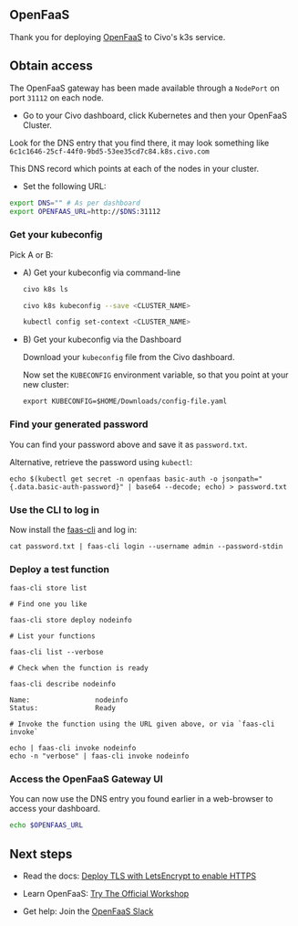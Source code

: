 ## OpenFaaS

Thank you for deploying [OpenFaaS](https://github.com/openfaas/faas) to Civo's k3s service.

## Obtain access

The OpenFaaS gateway has been made available through a `NodePort` on port `31112` on each node.

* Go to your Civo dashboard, click Kubernetes and then your OpenFaaS Cluster.

Look for the DNS entry that you find there, it may look something like `6c1c1646-25cf-44f0-9bd5-53ee35cd7c84.k8s.civo.com`

This DNS record which points at each of the nodes in your cluster.

* Set the following URL:

```sh
export DNS="" # As per dashboard
export OPENFAAS_URL=http://$DNS:31112
```

### Get your kubeconfig

Pick A or B:

* A) Get your kubeconfig via command-line

    ```sh
    civo k8s ls

    civo k8s kubeconfig --save <CLUSTER_NAME>

    kubectl config set-context <CLUSTER_NAME>
    ```

* B) Get your kubeconfig via the Dashboard

    Download your `kubeconfig` file from the Civo dashboard.

    Now set the `KUBECONFIG` environment variable, so that you point at your new cluster:

    ```
    export KUBECONFIG=$HOME/Downloads/config-file.yaml
    ```

### Find your generated password

You can find your password above and save it as `password.txt`.

Alternative, retrieve the password using `kubectl`:

```
echo $(kubectl get secret -n openfaas basic-auth -o jsonpath="{.data.basic-auth-password}" | base64 --decode; echo) > password.txt
```

### Use the CLI to log in

Now install the [faas-cli](http://github.com/openfaas/faas-cli) and log in:

```
cat password.txt | faas-cli login --username admin --password-stdin
```

### Deploy a test function

```
faas-cli store list

# Find one you like

faas-cli store deploy nodeinfo

# List your functions

faas-cli list --verbose

# Check when the function is ready

faas-cli describe nodeinfo

Name:                nodeinfo
Status:              Ready

# Invoke the function using the URL given above, or via `faas-cli invoke`

echo | faas-cli invoke nodeinfo
echo -n "verbose" | faas-cli invoke nodeinfo
```

### Access the OpenFaaS Gateway UI

You can now use the DNS entry you found earlier in a web-browser to access your dashboard.

```sh
echo $OPENFAAS_URL
```

## Next steps

* Read the docs: [Deploy TLS with LetsEncrypt to enable HTTPS](https://docs.openfaas.com/reference/ssl/kubernetes-with-cert-manager/)

* Learn OpenFaaS: [Try The Official Workshop](https://github.com/openfaas/workshop)

* Get help: Join the [OpenFaaS Slack](https://slack.openfaas.io/)
